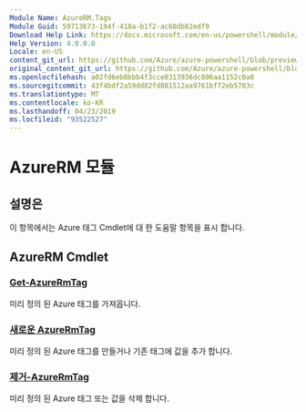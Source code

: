 ```yaml
---
Module Name: AzureRM.Tags
Module Guid: 59713673-194f-418a-b1f2-ac60db82edf9
Download Help Link: https://docs.microsoft.com/en-us/powershell/module/azurerm.tags
Help Version: 4.0.0.0
Locale: en-US
content_git_url: https://github.com/Azure/azure-powershell/blob/preview/src/ResourceManager/Tags/Commands.Tags/help/AzureRM.Tags.md
original_content_git_url: https://github.com/Azure/azure-powershell/blob/preview/src/ResourceManager/Tags/Commands.Tags/help/AzureRM.Tags.md
ms.openlocfilehash: a02fd6eb8bbb4f3cce0313936dc806aa1152c0a8
ms.sourcegitcommit: 43f4bdf2a59dd82fd881512aa9761bf72eb5703c
ms.translationtype: MT
ms.contentlocale: ko-KR
ms.lasthandoff: 04/23/2019
ms.locfileid: "93522527"
---
```

# AzureRM 모듈
## 설명은
이 항목에서는 Azure 태그 Cmdlet에 대 한 도움말 항목을 표시 합니다.

## AzureRM Cmdlet
### [Get-AzureRmTag](Get-AzureRmTag.md)
미리 정의 된 Azure 태그를 가져옵니다.

### [새로운 AzureRmTag](New-AzureRmTag.md)
미리 정의 된 Azure 태그를 만들거나 기존 태그에 값을 추가 합니다.

### [제거-AzureRmTag](Remove-AzureRmTag.md)
미리 정의 된 Azure 태그 또는 값을 삭제 합니다.

